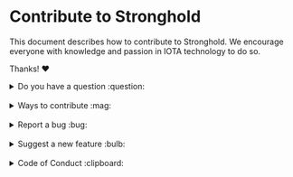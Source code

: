 # Contribute to Stronghold
This document describes how to contribute to Stronghold. We encourage everyone with knowledge and passion in IOTA technology to do so.

Thanks! :heart: 

<details>
<summary>Do you have a question :question:</summary>
<br>

If you have a general or technical question, you can use one of the following resources instead of submitting an issue:

- [**Developer documentation:**](https://wiki.iota.org/) For official information about developing with IOTA technology
- [**Discord:**](https://discord.iota.org/) For real-time chats with the developers and community members
- [**IOTA Governance:**](https://govern.iota.org/) For technical, research or governance discussions with the Research and Development Department at the IOTA Foundation
- [**StackExchange:**](https://iota.stackexchange.com/) For technical and troubleshooting questions
</details>

<br>

<details>
<summary>Ways to contribute :mag:</summary>
<br>

Stronghold is currently being regarded as feature complete, but we cannot anticipate every future extension that might be useful or increases security. 

So to contribute to Stronghold on GitHub, you can:

- Report a bug.
- Suggest a new feature as an RFC inside [discussions](https://github.com/iotaledger/stronghold.rs/discussions).
    - _note_ we have a iota-wide TIP process, which includes RFCs. Work in Stronghold specific RFC templates is in progress. 

</details>

<br>

<details>
<summary>Report a bug :bug:</summary>
<br>

This section guides you through reporting a bug. Following these guidelines helps maintainers and the community understand the bug, reproduce the behavior, and find related bugs.

### Before reporting a bug

Please check the following list:

- **Do not open a GitHub issue for security vulnerabilities**, instead, please contact us at [security@iota.org](mailto:security@iota.org).

- **Ensure the bug was not already reported** by searching on GitHub under [**Issues**](https://github.com/iotaledger/stronghold.rs/issues). If the bug has already been reported **and the issue is still open**, add a comment to the existing issue instead of opening a new one.

**Note:** If you find a **Closed** issue that seems similar to what you're experiencing, open a new issue and include a link to the original issue in the body of your new one.

### Submitting a Bug Report

To report a bug, [open a new issue](https://github.com/iotaledger/stronghold.rs/issues/new), and be sure to include as many details as possible, using the template.

**Note:** Minor changes such as fixing a typo can but do not need an open issue.

If you also want to fix the bug, submit a [pull request](#pull-requests) and reference the issue.
</details>

<br>

<details>
<summary>Suggest a new feature :bulb:</summary>
<br>

This section guides you through suggesting a new feature. Following these guidelines helps maintainers and the community collaborate to find the best possible way forward with your suggestion.

### Before Suggesting a New Feature

**Ensure the feature has not already been suggested** by searching on GitHub under [**Issues**](https://github.com/iotaledger/stronghold.rs/labels/request).

### Suggesting a New Feature

To suggest a new feature, open a [Feature Request](https://github.com/iotaledger/stronghold.rs/issues/new?template=feature_request.yml).

</details>


<br>

<details>
<summary>Code of Conduct :clipboard:</summary>
<br>

This project and everyone participating in it is governed by the [Code of Conduct](.github/CODE_OF_CONDUCT.md).
